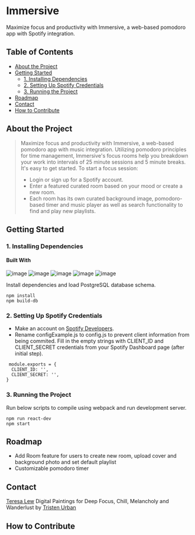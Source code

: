 # Immersive
Maximize focus and productivity with Immersive, a web-based pomodoro app with Spotify integration.

## Table of Contents
- [About the Project](#about-the-project)
- [Getting Started](#getting-started)
  - [1. Installing Dependencies](#1-installing-dependencies)
  - [2. Setting Up Spotify Credentials](#2-setting-up-spotify-credentials)
  - [3. Running the Project](#3-running-the-project)
- [Roadmap](#roadmap)
- [Contact](#contact)
- [How to Contribute](#how-to-contribute)

## About the Project
> Maximize focus and productivity with Immersive, a web-based pomodoro app with music integration.
  > Utilizing pomodoro principles for time management, Immersive's focus rooms help you breakdown your work into intervals of 25 minute sessions and 5 minute breaks.
  > It's easy to get started. To start a focus session:
  > * Login or sign up for a Spotify account.
  > * Enter a featured curated room based on your mood or create a new room.
  > * Each room has its own curated background image, pomodoro-based timer and music player as well as search functionality to find and play new playlists.

## Getting Started

### 1. Installing Dependencies
#### Built With
![image](https://img.shields.io/badge/PostgreSQL-316192?style=for-the-badge&logo=postgresql&logoColor=white)
![image](https://img.shields.io/badge/Express.js-000000?style=for-the-badge&logo=express&logoColor=white)
![image](https://img.shields.io/badge/Node.js-339933?style=for-the-badge&logo=nodedotjs&logoColor=white)
![image](https://img.shields.io/badge/React-20232A?style=for-the-badge&logo=react&logoColor=61DAFB)
![image](https://img.shields.io/badge/Material%20UI-007FFF?style=for-the-badge&logo=mui&logoColor=white)

Install dependencies and load PostgreSQL database schema.

```
npm install
npm build-db

```

### 2. Setting Up Spotify Credentials

* Make an account on [Spotify Developers](https://developer.spotify.com/documentation/general/guides/authorization/app-settings/).
* Rename configExample.js to config.js to prevent client information from being commited. Fill in the empty strings with CLIENT_ID and CLIENT_SECRET credentials from your Spotify Dashboard page (after initial step).

```
 module.exports = {
  CLIENT_ID: '',
  CLIENT_SECRET: '',
}

```

### 3. Running the Project

Run below scripts to compile using webpack and run development server.

```
npm run react-dev
npm start

```

## Roadmap
* Add Room feature for users to create new room, upload cover and background photo and set default playlist
* Customizable pomodoro timer

## Contact
[Teresa Lew](https://github.com/teresal92)
Digital Paintings for Deep Focus, Chill, Melancholy and Wanderlust by [Tristen Urban](https://github.com/TristenUrban)

## How to Contribute

